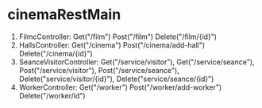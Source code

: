 # cinemaRestMain
1. FilmcController: Get("/film") Post("/film") Delete("/film/{id}")
2. HallsController: Get("/cinema") Post("/cinema/add-hall") Delete("/cinema/{id}")
3. SeanceVisitorController: Get("/service/visitor"), Get("/service/seance"), Post("/service/visitor"), Post("/service/seance"), Delete("service/visitor/{id}"), Delete("service/seance/{id}")
4. WorkerController: Get("/worker") Post("/worker/add-worker") Delete("/worker/id")
